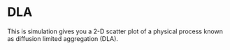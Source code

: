 # DLA
This is simulation gives you a 2-D scatter plot of a physical process known as diffusion limited aggregation (DLA).
